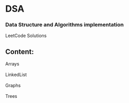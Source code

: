 # DSA
### Data Structure and Algorithms implementation<br/>
LeetCode Solutions

## Content:<br/>

Arrays<br/>
<br/>
LinkedList<br/>
<br/>
Graphs<br/>
<br/>
Trees<br/>
